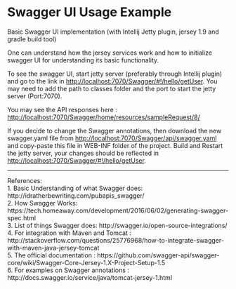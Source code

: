 # Swagger UI Usage Example
Basic Swagger UI implementation (with Intellij Jetty plugin, jersey 1.9 and gradle build tool)

One can understand how the jersey services work and how to initialize swagger UI for understanding its basic functionality.

To see the swagger UI, start jetty server (preferably through Intellij plugin) and go to the link in <a href=" ">http://localhost:7070/Swagger/#!/hello/getUser</a>. You may need to add the path to classes folder and the port to start the jetty server (Port:7070).

You may see the API responses here : <a href=" ">http://localhost:7070/Swagger/home/resources/sampleRequest/8/</a>

If you decide to change the Swagger annotations, then download the new swagger.yaml file from <a href=" ">http://localhost:7070/Swagger/api/swagger.yaml</a> and copy-paste this file in WEB-INF folder of the project.
Build and Restart the jetty server, your changes should be reflected in <a href=" ">http://localhost:7070/Swagger/#!/hello/getUser</a>.

<hr>
References: <br>
1. Basic Understanding of what Swagger does: http://idratherbewriting.com/pubapis_swagger/ <br>
2. How Swagger Works: https://tech.homeaway.com/development/2016/06/02/generating-swagger-spec.html <br>
3. List of things Swagger does: http://swagger.io/open-source-integrations/ <br>
4. For integration with Maven and Tomcat : http://stackoverflow.com/questions/25776968/how-to-integrate-swagger-with-maven-java-jersey-tomcat <br>
5. The official documentation : https://github.com/swagger-api/swagger-core/wiki/Swagger-Core-Jersey-1.X-Project-Setup-1.5 <br>
6. For examples on Swagger annotations : http://docs.swagger.io/service/java/tomcat-jersey-1.html
